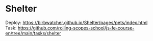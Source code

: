 # Shelter

Deploy: https://birbwatcher.github.io/Shelter/pages/pets/index.html  
Task: https://github.com/rolling-scopes-school/js-fe-course-en/tree/main/tasks/shelter
